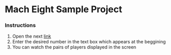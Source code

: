 # Mach Eight Sample Project

### Instructions

1. Open the next [link](http:https://nataliaortizma.github.io/PlayersNBA/// "link")
2. Enter the desired number in the text box which appears at the beggining
3. You can watch the pairs of players displayed in the screen
